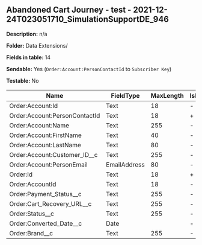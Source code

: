 ## Abandoned Cart Journey - test - 2021-12-24T023051710_SimulationSupportDE_946

**Description:** n/a

**Folder:** Data Extensions/

**Fields in table:** 14

**Sendable:** Yes (`Order:Account:PersonContactId` to `Subscriber Key`)

**Testable:** No

| Name | FieldType | MaxLength | IsPrimaryKey | IsNullable | DefaultValue |
| --- | --- | --- | --- | --- | --- |
| Order:Account:Id | Text | 18 | - | + |  |
| Order:Account:PersonContactId | Text | 18 | + | - |  |
| Order:Account:Name | Text | 255 | - | + |  |
| Order:Account:FirstName | Text | 40 | - | + |  |
| Order:Account:LastName | Text | 80 | - | + |  |
| Order:Account:Customer_ID__c | Text | 255 | - | + |  |
| Order:Account:PersonEmail | EmailAddress | 80 | - | + |  |
| Order:Id | Text | 18 | + | - |  |
| Order:AccountId | Text | 18 | - | + |  |
| Order:Payment_Status__c | Text | 255 | - | + |  |
| Order:Cart_Recovery_URL__c | Text | 255 | - | + |  |
| Order:Status__c | Text | 255 | - | + |  |
| Order:Converted_Date__c | Date |  | - | + |  |
| Order:Brand__c | Text | 255 | - | + |  |
